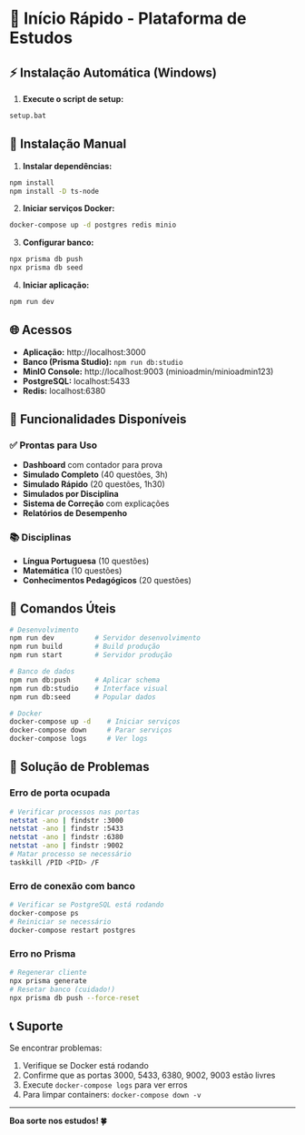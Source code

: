 # 🚀 Início Rápido - Plataforma de Estudos

## ⚡ Instalação Automática (Windows)

1. **Execute o script de setup:**
```bash
setup.bat
```

## 🔧 Instalação Manual

1. **Instalar dependências:**
```bash
npm install
npm install -D ts-node
```

2. **Iniciar serviços Docker:**
```bash
docker-compose up -d postgres redis minio
```

3. **Configurar banco:**
```bash
npx prisma db push
npx prisma db seed
```

4. **Iniciar aplicação:**
```bash
npm run dev
```

## 🌐 Acessos

- **Aplicação:** http://localhost:3000
- **Banco (Prisma Studio):** `npm run db:studio`
- **MinIO Console:** http://localhost:9003 (minioadmin/minioadmin123)
- **PostgreSQL:** localhost:5433
- **Redis:** localhost:6380

## 🎯 Funcionalidades Disponíveis

### ✅ Prontas para Uso
- **Dashboard** com contador para prova
- **Simulado Completo** (40 questões, 3h)
- **Simulado Rápido** (20 questões, 1h30)
- **Simulados por Disciplina**
- **Sistema de Correção** com explicações
- **Relatórios de Desempenho**

### 📚 Disciplinas
- **Língua Portuguesa** (10 questões)
- **Matemática** (10 questões)  
- **Conhecimentos Pedagógicos** (20 questões)

## 🔧 Comandos Úteis

```bash
# Desenvolvimento
npm run dev          # Servidor desenvolvimento
npm run build        # Build produção
npm run start        # Servidor produção

# Banco de dados
npm run db:push      # Aplicar schema
npm run db:studio    # Interface visual
npm run db:seed      # Popular dados

# Docker
docker-compose up -d    # Iniciar serviços
docker-compose down     # Parar serviços
docker-compose logs     # Ver logs
```

## 🐛 Solução de Problemas

### Erro de porta ocupada
```bash
# Verificar processos nas portas
netstat -ano | findstr :3000
netstat -ano | findstr :5433
netstat -ano | findstr :6380
netstat -ano | findstr :9002
# Matar processo se necessário
taskkill /PID <PID> /F
```

### Erro de conexão com banco
```bash
# Verificar se PostgreSQL está rodando
docker-compose ps
# Reiniciar se necessário
docker-compose restart postgres
```

### Erro no Prisma
```bash
# Regenerar cliente
npx prisma generate
# Resetar banco (cuidado!)
npx prisma db push --force-reset
```

## 📞 Suporte

Se encontrar problemas:
1. Verifique se Docker está rodando
2. Confirme que as portas 3000, 5433, 6380, 9002, 9003 estão livres
3. Execute `docker-compose logs` para ver erros
4. Para limpar containers: `docker-compose down -v`

---

**Boa sorte nos estudos! 🍀**
